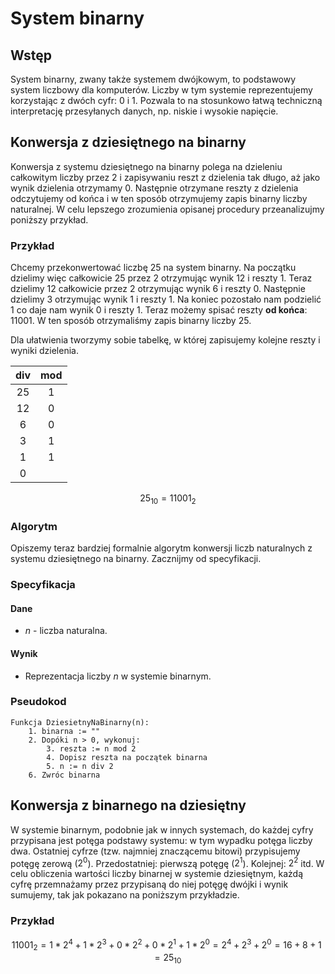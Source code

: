 # System binarny

## Wstęp

System binarny, zwany także systemem dwójkowym, to podstawowy system liczbowy dla komputerów. Liczby w tym systemie reprezentujemy korzystając z dwóch cyfr: $0$ i $1$. Pozwala to na stosunkowo łatwą techniczną interpretację przesyłanych danych, np. niskie i wysokie napięcie.

## Konwersja z dziesiętnego na binarny

Konwersja z systemu dziesiętnego na binarny polega na dzieleniu całkowitym liczby przez $2$ i zapisywaniu reszt z dzielenia tak długo, aż jako wynik dzielenia otrzymamy $0$. Następnie otrzymane reszty z dzielenia odczytujemy od końca i w ten sposób otrzymujemy zapis binarny liczby naturalnej. W celu lepszego zrozumienia opisanej procedury przeanalizujmy poniższy przykład.

### Przykład

Chcemy przekonwertować liczbę $25$ na system binarny. Na początku dzielimy więc całkowicie $25$ przez $2$ otrzymując wynik $12$ i reszty $1$. Teraz dzielimy $12$ całkowicie przez $2$ otrzymując wynik $6$ i reszty $0$. Następnie dzielimy $3$ otrzymując wynik $1$ i reszty $1$. Na koniec pozostało nam podzielić $1$ co daje nam wynik $0$ i reszty $1$. Teraz możemy spisać reszty **od końca**: $11001$. W ten sposób otrzymaliśmy zapis binarny liczby $25$. 

Dla ułatwienia tworzymy sobie tabelkę, w której zapisujemy kolejne reszty i wyniki dzielenia.

| **div** | **mod** |
| :-----: | :-----: |
| $25$  |  $1$  |
| $12$  |  $0$  |
|  $6$  |  $0$  |
|  $3$  |  $1$  |
|  $1$  |  $1$  |
|  $0$  |         |

$$
25_{10}=11001_2
$$

### Algorytm

Opiszemy teraz bardziej formalnie algorytm konwersji liczb naturalnych z systemu dziesiętnego na binarny. Zacznijmy od specyfikacji.

### Specyfikacja

#### Dane

* $n$ - liczba naturalna.

#### Wynik

* Reprezentacja liczby $n$ w systemie binarnym.

### Pseudokod

```
Funkcja DziesietnyNaBinarny(n):
    1. binarna := ""
    2. Dopóki n > 0, wykonuj:
        3. reszta := n mod 2
        4. Dopisz reszta na początek binarna
        5. n := n div 2
    6. Zwróc binarna
```

## Konwersja z binarnego na dziesiętny

W systemie binarnym, podobnie jak w innych systemach, do każdej cyfry przypisana jest potęga podstawy systemu: w tym wypadku potęga liczby dwa. Ostatniej cyfrze (tzw. najmniej znaczącemu bitowi) przypisujemy potęgę zerową ($2^0$). Przedostatniej: pierwszą potęgę ($2^1$). Kolejnej: $2^2$ itd. W celu obliczenia wartości liczby binarnej w systemie dziesiętnym, każdą cyfrę przemnażamy przez przypisaną do niej potęgę dwójki i wynik sumujemy, tak jak pokazano na poniższym przykładzie.

### Przykład

$$
11001_2=1*2^4+1*2^3+0*2^2+0*2^1+1*2^0=2^4+2^3+2^0=16+8+1=25_{10}
$$
